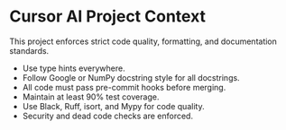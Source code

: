 # Cursor AI Project Context

This project enforces strict code quality, formatting, and documentation standards.

- Use type hints everywhere.
- Follow Google or NumPy docstring style for all docstrings.
- All code must pass pre-commit hooks before merging.
- Maintain at least 90% test coverage.
- Use Black, Ruff, isort, and Mypy for code quality.
- Security and dead code checks are enforced.
